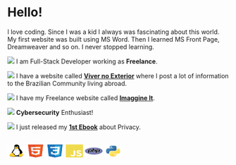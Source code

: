 <h1>Hello!</h1>

<p>I love coding. Since I was a kid I always was fascinating about this world. My first website was built using MS Word. Then I learned MS Front Page, Dreamweaver and so on. I never stopped learning.</p>

<p><img src="https://github.com/user-attachments/assets/f89a7a45-6ca9-4393-b5a3-3878304bab46" width="20px">  I am Full-Stack Developer working as <strong>Freelance</strong>.</p>

<p><img src="https://github.com/user-attachments/assets/f3352ad1-c8ec-4009-87ba-d37097315bc6" width="20px">  I have a website called <strong><a href="http://www.vivernoexterior.com" target="_blank">Viver no Exterior</a></strong> where I post a lot of information to the Brazilian Community living abroad.</p>

<p><img src="https://github.com/user-attachments/assets/f11c9f28-4d7c-4707-92be-dc1d5ac9fc14" width="20px">  I have my Freelance website called <strong><a href="http://www.imaggineit.com" target="_blank">Imaggine It</a></strong>.</p>

<p><img src="https://github.com/user-attachments/assets/022fcd9a-2515-4279-b37e-9754117a2ecf" width="20px">  <strong>Cybersecurity</strong> Enthusiast!</p>

<p><img src="https://github.com/user-attachments/assets/78ad7cca-0ba0-4fb7-ba01-c9fc72c35706" width="20px">  I just released my <strong><a href="https://l.instagram.com/?u=https%3A%2F%2Fbuff.ly%2F412tGBk%3Ffbclid%3DPAZXh0bgNhZW0CMTEAAaYN_Vf-_vLXFfXA_g7L9DPhlGwpfYgHtTN0NVePQAX_pQ95Lo9LJ9ef7o0_aem_H6rGGIggaz8wGNLQv_Pf-w&e=AT3_e5IYl7EFzEJlfH-hFEKLdy2KuoZKEQAY7QWT5QyGVfGV7ktk6HhcGQRbHSqoLA-4ZJ9jrx8sxHRezZFLRrTkwq_4BW7G74lgadYCTwwjZ3buDqUpkg">1st Ebook</a></strong> about Privacy.</p>

<div style="display: inline_block"><br>
  <img align="center" height="30" width="40" src="https://raw.githubusercontent.com/devicons/devicon/master/icons/linux/linux-original.svg">
  <img align="center" height="30" width="40" src="https://raw.githubusercontent.com/devicons/devicon/master/icons/html5/html5-original.svg">
  <img align="center" height="30" width="40" src="https://raw.githubusercontent.com/devicons/devicon/master/icons/css3/css3-original.svg">
  <img align="center" height="30" width="40" src="https://raw.githubusercontent.com/devicons/devicon/master/icons/javascript/javascript-plain.svg">
  <img align="center" height="30" width="40" src="https://raw.githubusercontent.com/devicons/devicon/master/icons/php/php-original.svg">
  <img align="center" height="30" width="40" src="https://raw.githubusercontent.com/devicons/devicon/master/icons/python/python-original.svg">
</div>
